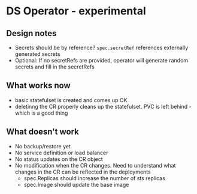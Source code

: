  # DS Operator - experimental


## Design notes

* Secrets should be by reference?   `spec.secretRef`  references externally generated secrets
* Optional: If no secretRefs are provided, operator will generate random secrets and fill in the secretRefs


## What works now

* basic statefulset is created and comes up OK
* deletinng the CR properly cleans up the statefulset. PVC is left behind - which is a good thing

## What doesn't work

* No backup/restore yet
* No service definition or load balancer
* No status updates on the CR object
* No modification when the CR changes. Need to understand what changes in the CR can be reflected in the deployments
  * spec.Replicas should increase the number of sts replicas
  * spec.Image should update the base image
  